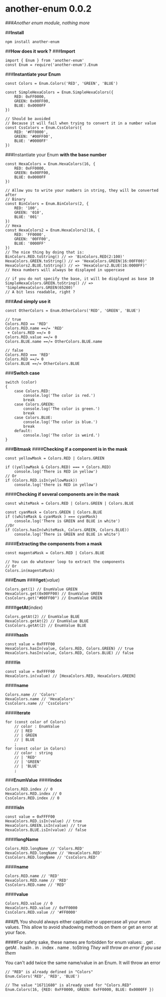 **another-enum** 0.0.2
=================
###_Another enum module, nothing more_

##**Install**
```
npm install another-enum
```

##**How does it work ?**
###**Import**
```
import { Enum } from 'another-enum'
const Enum = require('another-enum').Enum
```

###**Instantiate your Enum**
```
const Colors = Enum.Colors('RED', 'GREEN', 'BLUE')

const SimpleHexaColors = Enum.SimpleHexaColors({
    RED: 0xFF0000,
    GREEN: 0x00FF00,
    BLUE: 0x0000FF
})

// Should be avoided
// Because it will fail when trying to convert it in a number value
const CssColors = Enum.CssColors({
    RED: '#FF0000',
    GREEN: '#00FF00',
    BLUE: '#0000FF'
})
```

###Instantiate your Enum **with the base number**
```
const HexaColors = Enum.HexaColors(16, {
    RED: 0xFF0000,
    GREEN: 0x00FF00,
    BLUE: 0x0000FF
})

// Allow you to write your numbers in string, they will be converted after
// Binary
const BinColors = Enum.BinColors(2, {
    RED: '100',
    GREEN: '010',
    BLUE: '001'
})
// Hexa
const HexaColors2 = Enum.HexaColors2(16, {
    RED: 'FF0000',
    GREEN: '00FF00',
    BLUE: '0000FF'
})
// The nice thing by doing that is:
BinColors.RED.toString() // => 'BinColors.RED(2:100)'
HexaColors.GREEN.toString() // => 'HexaColors.GREEN(16:00FF00)'
HexaColors2.BLUE.toString() // => 'HexaColors2.BLUE(16:0000FF)'
// Hexa numbers will always be displayed in uppercase

// if you do not specify the base, it will be displayed as base 10
SimpleHexaColors.GREEN.toString() // => 'SimpleHexaColors.GREEN(65280)'
// A bit less readable, right ?
```

###**And simply use it**
```
const OtherColors = Enum.OtherColors('RED', 'GREEN', 'BLUE')

// true
Colors.RED == 'RED'
Colors.RED.name ==/= 'RED'
 + Colors.RED ==/= 0
Colors.RED.value ==/= 0
Colors.BLUE.name ==/= OtherColors.BLUE.name

// false
Colors.RED === 'RED'
Colors.RED ==/= 0
Colors.BLUE ==/= OtherColors.BLUE
```

###**Switch case**
```
switch (color)
{
    case Colors.RED:
        console.log('The color is red.')
        break
    case Colors.GREEN:
        console.log('The color is green.')
        break
    case Colors.BLUE:
        console.log('The color is blue.')
        break
    default:
        console.log('The color is weird.')
}
```

###**Bitmask**
####**Checking if a component is in the mask**
```
const yellowMask = Colors.RED | Colors.GREEN

if ((yellowMask & Colors.RED) === + Colors.RED)
	console.log('There is RED in yellow')
// Or
if (Colors.RED.isIn(yellowMask))
	console.log('there is RED in yellow')
```

####**Checking if several components are in the mask**
```
const whiteMask = Colors.RED | Colors.GREEN | Colors.BLUE

const cyanMask = Colors.GREEN | Colors.BLUE
if ((whiteMask & cyanMask ) === cyanMask)
	console.log('There is GREEN and BLUE in white')
//Or
if (Colors.hasIn(whiteMask, Colors.GREEN, Colors.BLUE))
	console.log('There is GREEN and BLUE in white')
```

####**Extracting the components from a mask**
```
const magentaMask = Colors.RED | Colors.BLUE

// You can do whatever loop to extract the components
// Or
Colors.in(magentaMask)
```

###**Enum**
####**get**(_value_)
```
Colors.get(1) // EnumValue GREEN
HexaColors.get(0x00FF00) // EnumValue GREEN
CssColors.get("#00FF00") // EnumValue GREEN
```

####**getAt**(_index_)
```
Colors.getAt(2) // EnumValue BLUE
HexaColors.getAt(2) // EnumValue BLUE
CssColors.getAt(2) // EnumValue BLUE
```

####**hasIn**
```
const value = 0xFFFF00
HexaColors.hasIn(value, Colors.RED, Colors.GREEN) // true
HexaColors.hasIn(value, Colors.RED, Colors.BLUE) // false
```

####**in**
```
const value = 0xFFFF00
HexaColors.in(value) // [HexaColors.RED, HexaColors.GREEN]
```

####**name**
```
Colors.name // 'Colors'
HexaColors.name // 'HexaColors'
CssColors.name // 'CssColors'
```

####**iterate**
```
for (const color of Colors)
    // color : EnumValue
    // | RED
    // | GREEN
    // | BLUE
    ;
for (const color in Colors)
    // color : string
    // | 'RED'
    // | 'GREEN'
    // | 'BLUE'
    ;
```

###**EnumValue**
####**index**
```
Colors.RED.index // 0
HexaColors.RED.index // 0
CssColors.RED.index // 0
```

####**isIn**
```
const value = 0xFFFF00
HexaColors.RED.isIn(value) // true
HexaColors.GREEN.isIn(value) // true
HexaColors.BLUE.isIn(value) // false
```

####**longName**
```
Colors.RED.longName // 'Colors.RED'
HexaColors.RED.longName // 'HexaColors.RED'
CssColors.RED.longName // 'CssColors.RED'
```

####**name**
```
Colors.RED.name // 'RED'
HexaColors.RED.name // 'RED'
CssColors.RED.name // 'RED'
```

####**value**
```
Colors.RED.value // 0
HexaColors.RED.value // 0xFF0000
CssColors.RED.value // '#FF0000'
```

###**/!\\** You should always either capitalize or uppercase all your enum values. This allow to avoid shadowing methods on them or get an error at your face. 

####For safety sake, these names are forbidden for enum values:
    . get
    . getAt
    . hasIn
    . in
    . index
    . name
    . toString
_They will throw an error if you use them_

You can't add twice the same name/value in an Enum.
It will throw an error
```
// "RED" is already defined in "Colors"
Enum.Colors('RED', 'RED', 'BLUE')

// The value "16711680" is already used for "Colors.RED"
Enum.Colors(16, {RED: 0xFF0000, GREEN: 0xFF0000, BLUE: 0x0000FF })
```